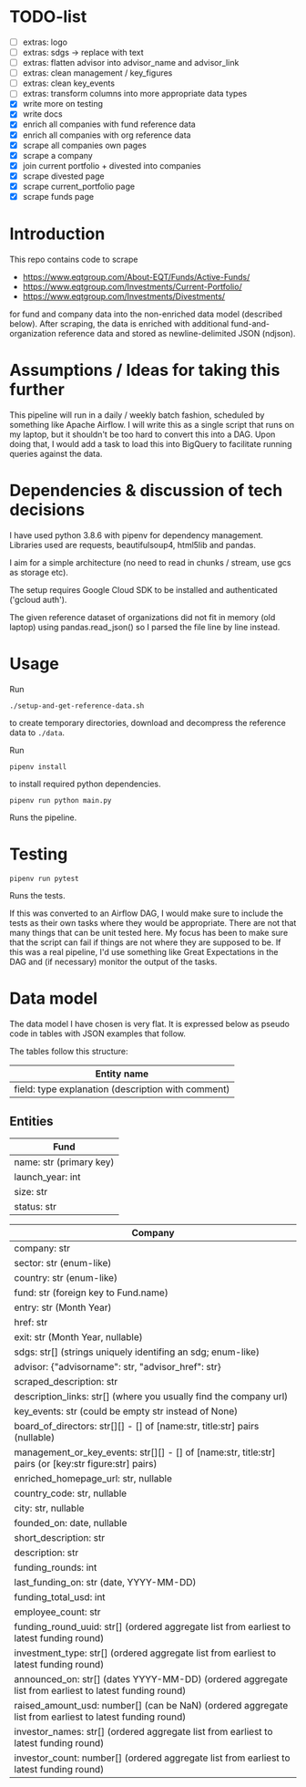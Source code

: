 # TODO-list

* [ ] extras: logo
* [ ] extras: sdgs -> replace with text
* [ ] extras: flatten advisor into advisor_name and advisor_link
* [ ] extras: clean management / key_figures
* [ ] extras: clean key_events
* [ ] extras: transform columns into more appropriate data types
* [x] write more on testing
* [x] write docs
* [x] enrich all companies with fund reference data
* [x] enrich all companies with org reference data
* [x] scrape all companies own pages
* [x] scrape a company
* [x] join current portfolio + divested into companies
* [x] scrape divested page
* [x] scrape current_portfolio page
* [x] scrape funds page
  
# Introduction

This repo contains code to scrape 

 - https://www.eqtgroup.com/About-EQT/Funds/Active-Funds/
 - https://www.eqtgroup.com/Investments/Current-Portfolio/
 - https://www.eqtgroup.com/Investments/Divestments/

for fund and company data into the non-enriched data model (described below).
After scraping, the data is enriched with additional fund-and-organization
reference data and stored as newline-delimited JSON (ndjson).


# Assumptions / Ideas for taking this further

This pipeline will run in a daily / weekly batch fashion, scheduled by something
like Apache Airflow. I will write this as a single script that runs on my
laptop, but it shouldn't be too hard to convert this into a DAG. Upon doing
that, I would add a task to load this into BigQuery to facilitate running
queries against the data.


# Dependencies & discussion of tech decisions 

I have used python 3.8.6 with pipenv for dependency management.
Libraries used are requests, beautifulsoup4, html5lib and pandas.

I aim for a simple architecture (no need to read in chunks / stream, use gcs as
storage etc).

The setup requires Google Cloud SDK to be installed and authenticated ('gcloud
auth').

The given reference dataset of organizations did not fit in memory (old laptop)
using pandas.read_json() so I parsed the file line by line instead.

# Usage

Run

    ./setup-and-get-reference-data.sh
    
to create temporary directories, download and decompress the reference data to
`./data`.

Run

    pipenv install

to install required python dependencies.


    pipenv run python main.py

Runs the pipeline.

# Testing

    pipenv run pytest
    
Runs the tests.

If this was converted to an Airflow DAG, I would make sure to include the tests
as their own tasks where they would be appropriate. There are not that many
things that can be unit tested here. My focus has been to make sure that the
script can fail if things are not where they are supposed to be. If this was a
real pipeline, I'd use something like Great Expectations in the DAG and (if
necessary) monitor the output of the tasks.


    
# Data model

The data model I have chosen is very flat.
It is expressed below as pseudo code in tables with JSON examples that follow.

The tables follow this structure:

| Entity name                                        |
|----------------------------------------------------|
| field: type explanation (description with comment) |

## Entities

| Fund                    |
|-------------------------|
| name: str (primary key) |
| launch_year: int        |
| size: str               |
| status: str             |


| Company                                                                                                 |
|---------------------------------------------------------------------------------------------------------|
| company: str                                                                                            |
| sector: str (enum-like)                                                                                 |
| country: str (enum-like)                                                                                |
| fund: str (foreign key to Fund.name)                                                                    |
| entry: str (Month Year)                                                                                 |
| href: str                                                                                               |
| exit: str  (Month Year, nullable)                                                                       |
| sdgs: str[] (strings uniquely identifing an sdg; enum-like)                                             |
| advisor: {"advisorname": str, "advisor_href": str}                                                      |
| scraped_description: str                                                                                |
| description_links: str[]  (where you usually find the company url)                                      |
| key_events: str (could be empty str instead of None)                                                    |
| board_of_directors: str[][] - [] of [name:str, title:str] pairs (nullable)                              |
| management_or_key_events: str[][] - [] of [name:str, title:str] pairs (or [key:str figure:str] pairs)   |
| enriched_homepage_url: str, nullable                                                                    |
| country_code: str, nullable                                                                             |
| city: str, nullable                                                                                     |
| founded_on: date, nullable                                                                              |
| short_description: str                                                                                  |
| description: str                                                                                        |
| funding_rounds: int                                                                                     |
| last_funding_on: str (date, YYYY-MM-DD)                                                                 |
| funding_total_usd: int                                                                                  |
| employee_count: str                                                                                     |
| funding_round_uuid: str[] (ordered aggregate list from earliest to latest funding round)                |
| investment_type: str[] (ordered aggregate list from earliest to latest funding round)                   |
| announced_on: str[] (dates YYYY-MM-DD)  (ordered aggregate list from earliest to latest funding round)  |
| raised_amount_usd: number[] (can be NaN) (ordered aggregate list from earliest to latest funding round) |
| investor_names: str[] (ordered aggregate list from earliest to latest funding round)                    |
| investor_count: number[] (ordered aggregate list from earliest to latest funding round)                 |
